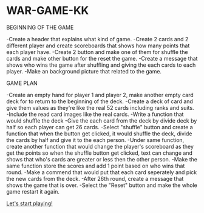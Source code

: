 # WAR-GAME-KK

BEGINNING OF THE GAME

-Create a header that explains what kind of game.
-Create 2 cards and 2 different player and create scoreboards that shows how many points that each player have.
-Create 2 button and make one of them for shuffle the cards and make other button for the reset the game.
-Create a message that shows who wins the game after shuffling and giving the each cards to each player.
-Make an background picture that related to the game.

GAME PLAN

-Create an empty hand for player 1 and player 2, make another empty card deck for to return to the beginning of the deck.
-Create a deck of card and give them values as they're like the real 52 cards including ranks and suits.
-Include the read card images like the real cards.
-Write a function that would shuffle the deck
-Give the each card from the deck by divide deck by half so each player can get 26 cards.
-Select "shuffle" button and create a function that when the button get clicked, it would shuffle the deck, divide the cards by half and give it to the each person.
-Under same function, create another function that would change the player's scoreboard as they get the points so when the shuffle button get clicked, text can change and shows that who's cards are greater or less then the other person.
-Make the same function store the scores and add 1 point based on who wins that round.
-Make a commend that would put that each card seperately and pick the new cards from the deck.
-After 26th round, create a message that shows the game that is over.
-Select the "Reset" button and make the whole game restart it again.

[Let's start playing!](https://koray7.github.io/WAR-GAME-KK/)